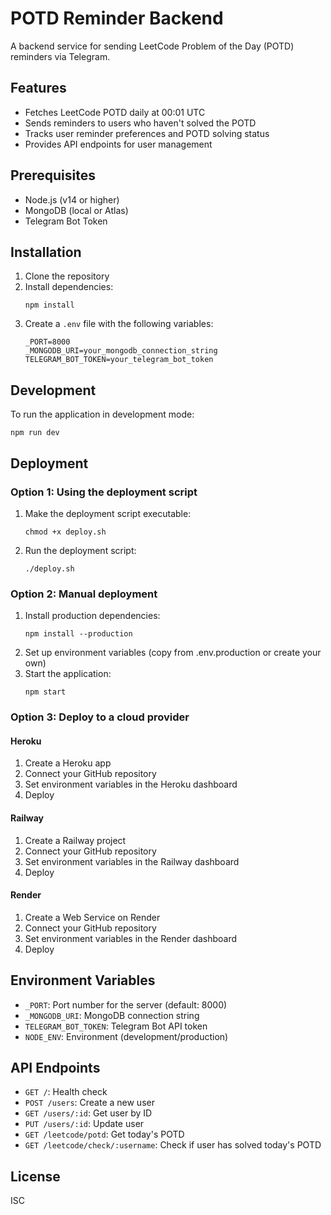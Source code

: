 # POTD Reminder Backend

A backend service for sending LeetCode Problem of the Day (POTD) reminders via Telegram.

## Features

- Fetches LeetCode POTD daily at 00:01 UTC
- Sends reminders to users who haven't solved the POTD
- Tracks user reminder preferences and POTD solving status
- Provides API endpoints for user management

## Prerequisites

- Node.js (v14 or higher)
- MongoDB (local or Atlas)
- Telegram Bot Token

## Installation

1. Clone the repository
2. Install dependencies:
   ```
   npm install
   ```
3. Create a `.env` file with the following variables:
   ```
   _PORT=8000
   _MONGODB_URI=your_mongodb_connection_string
   TELEGRAM_BOT_TOKEN=your_telegram_bot_token
   ```

## Development

To run the application in development mode:

```
npm run dev
```

## Deployment

### Option 1: Using the deployment script

1. Make the deployment script executable:
   ```
   chmod +x deploy.sh
   ```
2. Run the deployment script:
   ```
   ./deploy.sh
   ```

### Option 2: Manual deployment

1. Install production dependencies:
   ```
   npm install --production
   ```
2. Set up environment variables (copy from .env.production or create your own)
3. Start the application:
   ```
   npm start
   ```

### Option 3: Deploy to a cloud provider

#### Heroku

1. Create a Heroku app
2. Connect your GitHub repository
3. Set environment variables in the Heroku dashboard
4. Deploy

#### Railway

1. Create a Railway project
2. Connect your GitHub repository
3. Set environment variables in the Railway dashboard
4. Deploy

#### Render

1. Create a Web Service on Render
2. Connect your GitHub repository
3. Set environment variables in the Render dashboard
4. Deploy

## Environment Variables

- `_PORT`: Port number for the server (default: 8000)
- `_MONGODB_URI`: MongoDB connection string
- `TELEGRAM_BOT_TOKEN`: Telegram Bot API token
- `NODE_ENV`: Environment (development/production)

## API Endpoints

- `GET /`: Health check
- `POST /users`: Create a new user
- `GET /users/:id`: Get user by ID
- `PUT /users/:id`: Update user
- `GET /leetcode/potd`: Get today's POTD
- `GET /leetcode/check/:username`: Check if user has solved today's POTD

## License

ISC 